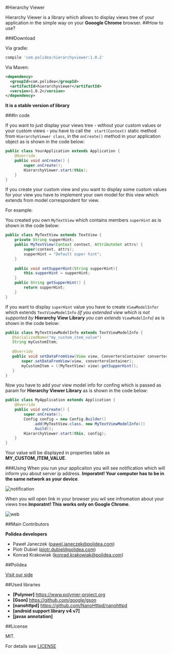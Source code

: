 #Hierarchy Viewer

Hierarchy Viewer is a library which allows to display views tree of your application in the simple way on your **Gooogle Chrome** browser.
##How to use?


###Download

Via gradle:
```gradle
compile 'com.polidea:hierarchyviewer:1.0.2'
```

Via Maven:
```xml
<dependency>
  <groupId>com.polidea</groupId>
  <artifactId>hierarchyviewer</artifactId>
  <version>1.0.2</version>
</dependency>
```

**It is a stable version of library**

###In code

If you want to just display your views tree - without your custom values or your custom views - you have to call the  `` start(Context)`` static method from ``HierarchyViewer class``, in the ``onCreate()`` method in your application object as is shown in the code below:
```java
public class YourApplication extends Application {
    @Override
    public void onCreate() {
        super.onCreate();
        HierarchyViewer.start(this);
    }
}
```
If you create your custom view and you want to display some custom values for your view you have to implement your own model for this view which extends from model correspondent for view.

For example:

 You created you own ``MyTextView`` which contains members ``superHint`` as is shown in the code below:

```java
public class MyTextView extends TextView {
    private String supperHint;
    public MyTextView(Context context, AttributeSet attrs) {
        super(context, attrs);
        supperHint = "Default super hint";
    }
    
    public void setSupperHint(String supperHint){
        this.supperHint = supperHint;
    }
    public String getSupperHint() {
        return supperHint;
    }
}
```
If you want to display ``superHint`` value you have to create ``ViewModelInfor`` which extends ``TextViewModelInfo`` *(if you extended view which is not supported by* **Hierarchy View Library** *you can extends* ``ViewModelInfo``*)*  as is shown in the code below:
 ```java
public class MyTextViewModelInfo extends TextViewModelInfo {
    @SerializedName("my_custom_item_value")
    String myCustomItem;
    
    @Override
    public void setDataFromView(View view, ConvertersContainer convertersContainer) {
        super.setDataFromView(view, convertersContainer);
        myCustomItem = ((MyTextView) view).getSupperHint();
    }
}
```
Now you have to add your view model info for confing which is passed as param for **Hierarchy Viewer Library** as is shown in the code below:

```java
public class MyApplication extends Application {
    @Override
    public void onCreate() {
        super.onCreate();
        Config config = new Config.Builder()
            .add(MyTextView.class, new MyTextViewModelInfo())
            .build();
        HierarchyViewer.start(this, config);
    }
}
```

Your value will be displayed in properties table as **MY_CUSTOM_ITEM_VALUE**.

###Using
When you run your applicaiton you will see notification which will inform you about server ip address. **Imporatnt! Your computer has to be in the same network as your device**.

![notification](https://github.com/Polidea/android-hierarchy-viewer/blob/master/doc/screenshot/notification.png)


When you will open link in your browser you wil see infromation about your views tree.**Imporatnt! This works only on Google Chrome**.

![web](https://github.com/Polidea/android-hierarchy-viewer/blob/master/doc/screenshot/web_screen_shot.png)

##Main Contributors

**Polidea developers**
* Paweł Janeczek (pawel.janeczek@polidea.com)
* Piotr Dubiel (piotr.dubiel@polidea.com)
* Konrad Krakowiak (konrad.krakowiak@polidea.com)

##Polidea

[Visit our side](https://www.polidea.com)

##Used libraries

* **[Polymer]** https://www.polymer-project.org
* **[Gson]** https://github.com/google/gson
* **[nanohttpd]** https://github.com/NanoHttpd/nanohttpd
* **[android support library v4 v7]** 
* **[javax annotation]**

##License

MIT.

For details see [LICENSE](https://github.com/Polidea/android-hierarchy-viewer/blob/master/LICENSE)



